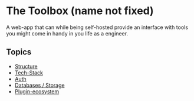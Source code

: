 # The Toolbox (name not fixed)
A web-app that can while being self-hosted provide an interface with tools you might come in handy in you life as a engineer.

## Topics
- [Structure](synopsis/structure.md)
- [Tech-Stack](synopsis/tech-stack.md)
- [Auth](https://github.com/the-real-nox/RecsTS/)
- [Databases / Storage]()
- [Plugin-ecosystem](synopsis/plugins.md)